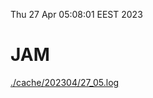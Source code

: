 Thu 27 Apr 05:08:01 EEST 2023
# JAM
<a href='./cache/202304/27_05.log'>./cache/202304/27_05.log</a>
